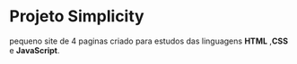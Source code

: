 # Projeto Simplicity

pequeno site de 4 paginas criado para estudos das linguagens **HTML** ,**CSS** e **JavaScript**.
